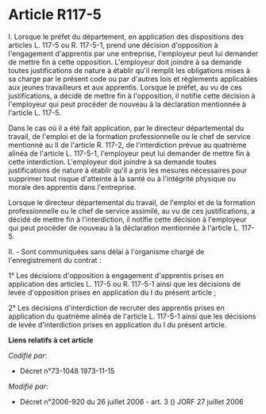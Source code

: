 # Article R117-5

I. Lorsque le préfet du département, en application des dispositions des articles L. 117-5 ou R. 117-5-1, prend une décision
d'opposition à l'engagement d'apprentis par une entreprise, l'employeur peut lui demander de mettre fin à cette opposition.
L'employeur doit joindre à sa demande toutes justifications de nature à établir qu'il remplit les obligations mises à sa
charge par le présent code ou par d'autres lois et règlements applicables aux jeunes travailleurs et aux apprentis. Lorsque
le préfet, au vu de ces justifications, a décidé de mettre fin à l'opposition, il notifie cette décision à l'employeur qui
peut procéder de nouveau à la déclaration mentionnée à l'article L. 117-5.

Dans le cas où il a été fait application, par le directeur départemental du travail, de l'emploi et de la formation
professionnelle ou le chef de service mentionné au II de l'article R. 117-2, de l'interdiction prévue au quatrième alinéa de
l'article L. 117-5-1, l'employeur peut lui demander de mettre fin à cette interdiction. L'employeur doit joindre à sa demande
toutes justifications de nature à établir qu'il a pris les mesures nécessaires pour supprimer tout risque d'atteinte à la
santé ou à l'intégrité physique ou morale des apprentis dans l'entreprise.

Lorsque le directeur départemental du travail, de l'emploi et de la formation professionnelle ou le chef de service assimilé,
au vu de ces justifications, a décidé de mettre fin à l'interdiction, il notifie cette décision à l'employeur qui peut
procéder de nouveau à la déclaration mentionnée à l'article L. 117-5.

II. - Sont communiquées sans délai à l'organisme chargé de l'enregistrement du contrat :

1° Les décisions d'opposition à engagement d'apprentis prises en application des articles L. 117-5 ou R. 117-5-1 ainsi que
les décisions de levée d'opposition prises en application du I du présent article ;

2° Les décisions d'interdiction de recruter des apprentis prises en application du quatrième alinéa de l'article L. 117-5-1
ainsi que les décisions de levée d'interdiction prises en application du I du présent article.

**Liens relatifs à cet article**

_Codifié par_:

  - Décret n°73-1048 1973-11-15

_Modifié par_:

  - Décret n°2006-920 du 26 juillet 2006 - art. 3 () JORF 27 juillet 2006
